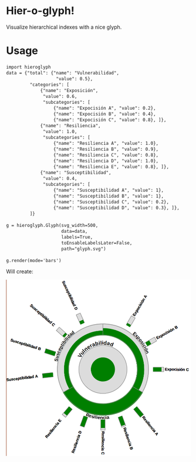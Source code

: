 # Hier-o-glyph!

Visualize hierarchical indexes with a nice glyph.

# Usage

	import hieroglyph
	data = {"total": {"name": "Vulnerabilidad",
					   "value": 0.5},
			 "categories": [
				 {"name": "Exposición",
				  "value": 0.6,
				  "subcategories": [
					  {"name": "Expocisión A", "value": 0.2},
					  {"name": "Expocisión B", "value": 0.4},
					  {"name": "Expocisión C", "value": 0.8}, ]},
				 {"name": "Resiliencia",
				  "value": 1.0,
				  "subcategories": [
					  {"name": "Resiliencia A", "value": 1.0},
					  {"name": "Resiliencia B", "value": 0.9},
					  {"name": "Resiliencia C", "value": 0.8},
					  {"name": "Resiliencia D", "value": 1.0},
					  {"name": "Resiliencia E", "value": 0.8}, ]},
				 {"name": "Susceptibilidad",
				  "value": 0.4,
				  "subcategories": [
					  {"name": "Susceptibilidad A", "value": 1},
					  {"name": "Susceptibilidad B", "value": 1},
					  {"name": "Susceptibilidad C", "value": 0.2},
					  {"name": "Susceptibilidad D", "value": 0.3}, ]},
			 ]}

	g = hieroglyph.Glyph(svg_width=500,
						 data=data,
						 labels=True,
						 toEnsableLabelsLater=False,
						 path="glyph.svg")

	g.render(mode='bars')

Will create:

![glyph](glyph.png)
